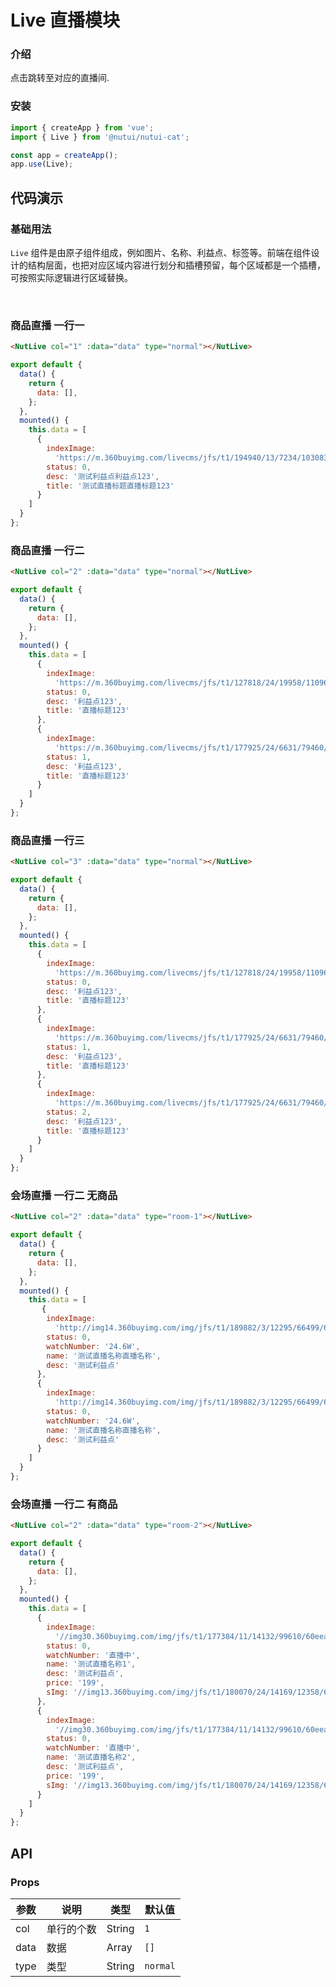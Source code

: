# Live 直播模块

### 介绍

点击跳转至对应的直播间.

### 安装

``` javascript
import { createApp } from 'vue';
import { Live } from '@nutui/nutui-cat';

const app = createApp();
app.use(Live);
```

## 代码演示

### 基础用法

`Live` 组件是由原子组件组成，例如图片、名称、利益点、标签等。前端在组件设计的结构层面，也把对应区域内容进行划分和插槽预留，每个区域都是一个插槽，可按照实际逻辑进行区域替换。

<br>

### 商品直播 一行一


```html
<NutLive col="1" :data="data" type="normal"></NutLive>
```

```javascript
export default {
  data() {
    return {
      data: [],
    };
  },
  mounted() {
    this.data = [
      {
        indexImage:
          'https://m.360buyimg.com/livecms/jfs/t1/194940/13/7234/103083/60bf9448E2cc2cd30/9c60153e44bf95aa.jpg!q70.jpg',
        status: 0,
        desc: '测试利益点利益点123',
        title: '测试直播标题直播标题123'
      }
    ]
  }
};
```

### 商品直播 一行二


```html
<NutLive col="2" :data="data" type="normal"></NutLive>
```

```javascript
export default {
  data() {
    return {
      data: [],
    };
  },
  mounted() {
    this.data = [
      {
        indexImage:
          'https://m.360buyimg.com/livecms/jfs/t1/127818/24/19958/110963/60b47c04E35158ec5/ceb5aa16684fe1fc.jpg!q70.jpg',
        status: 0,
        desc: '利益点123',
        title: '直播标题123'
      },
      {
        indexImage:
          'https://m.360buyimg.com/livecms/jfs/t1/177925/24/6631/79460/60b331d8E6de23759/69e8bf36545c14b6.jpg!q70.jpg',
        status: 1,
        desc: '利益点123',
        title: '直播标题123'
      }
    ]
  }
};
```

### 商品直播 一行三

```html
<NutLive col="3" :data="data" type="normal"></NutLive>
```

```javascript
export default {
  data() {
    return {
      data: [],
    };
  },
  mounted() {
    this.data = [
      {
        indexImage:
          'https://m.360buyimg.com/livecms/jfs/t1/127818/24/19958/110963/60b47c04E35158ec5/ceb5aa16684fe1fc.jpg!q70.jpg',
        status: 0,
        desc: '利益点123',
        title: '直播标题123'
      },
      {
        indexImage:
          'https://m.360buyimg.com/livecms/jfs/t1/177925/24/6631/79460/60b331d8E6de23759/69e8bf36545c14b6.jpg!q70.jpg',
        status: 1,
        desc: '利益点123',
        title: '直播标题123'
      },
      {
        indexImage:
          'https://m.360buyimg.com/livecms/jfs/t1/177925/24/6631/79460/60b331d8E6de23759/69e8bf36545c14b6.jpg!q70.jpg',
        status: 2,
        desc: '利益点123',
        title: '直播标题123'
      }
    ]
  }
};
```
### 会场直播 一行二 无商品

```html
<NutLive col="2" :data="data" type="room-1"></NutLive>
```

```javascript
export default {
  data() {
    return {
      data: [],
    };
  },
  mounted() {
    this.data = [
       {
        indexImage:
          'http://img14.360buyimg.com/img/jfs/t1/189882/3/12295/66499/60e6cf2cE57497b7e/7130b52a40d17eb5.png',
        status: 0,
        watchNumber: '24.6W',
        name: '测试直播名称直播名称',
        desc: '测试利益点'
      },
      {
        indexImage:
          'http://img14.360buyimg.com/img/jfs/t1/189882/3/12295/66499/60e6cf2cE57497b7e/7130b52a40d17eb5.png',
        status: 0,
        watchNumber: '24.6W',
        name: '测试直播名称直播名称',
        desc: '测试利益点'
      }
    ]
  }
};
```

### 会场直播 一行二 有商品
```html
<NutLive col="2" :data="data" type="room-2"></NutLive>
```

```javascript
export default {
  data() {
    return {
      data: [],
    };
  },
  mounted() {
    this.data = [
      {
        indexImage:
          '//img30.360buyimg.com/img/jfs/t1/177384/11/14132/99610/60eea91cE4be56c41/f4e2d8c118b8aa2a.png',
        status: 0,
        watchNumber: '直播中',
        name: '测试直播名称1',
        desc: '测试利益点',
        price: '199',
        sImg: '//img13.360buyimg.com/img/jfs/t1/180070/24/14169/12358/60eea91bE80bd1d30/2b8dd3366043967d.png'
      },
      {
        indexImage:
          '//img30.360buyimg.com/img/jfs/t1/177384/11/14132/99610/60eea91cE4be56c41/f4e2d8c118b8aa2a.png',
        status: 0,
        watchNumber: '直播中',
        name: '测试直播名称2',
        desc: '测试利益点',
        price: '199',
        sImg: '//img13.360buyimg.com/img/jfs/t1/180070/24/14169/12358/60eea91bE80bd1d30/2b8dd3366043967d.png'
      }
    ]
  }
};
```


## API

### Props

| 参数         | 说明                             | 类型   | 默认值           |
|--------------|----------------------------------|--------|------------------|
| col         | 单行的个数 | String |`1`         |
| data        | 数据  | Array | `[]`      |
| type         | 类型  | String | `normal`             |



